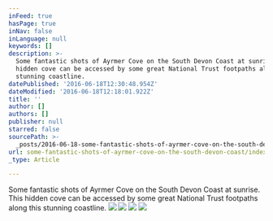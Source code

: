 ```yaml
---
inFeed: true
hasPage: true
inNav: false
inLanguage: null
keywords: []
description: >-
  Some fantastic shots of Ayrmer Cove on the South Devon Coast at sunrise. This
  hidden cove can be accessed by some great National Trust footpaths along this
  stunning coastline.
datePublished: '2016-06-18T12:30:48.954Z'
dateModified: '2016-06-18T12:18:01.922Z'
title: ''
author: []
authors: []
publisher: null
starred: false
sourcePath: >-
  _posts/2016-06-18-some-fantastic-shots-of-ayrmer-cove-on-the-south-devon-coast.md
url: some-fantastic-shots-of-ayrmer-cove-on-the-south-devon-coast/index.html
_type: Article

---
```

Some fantastic shots of Ayrmer Cove on the South Devon Coast at sunrise. This hidden cove can be accessed by some great National Trust footpaths along this stunning coastline.
![](https://the-grid-user-content.s3-us-west-2.amazonaws.com/00be77bd-061b-4703-9772-b1c0cd154622.jpg)
![](https://the-grid-user-content.s3-us-west-2.amazonaws.com/475d74c2-d1d9-49e1-bc01-69e2b63061a3.jpg)
![](https://the-grid-user-content.s3-us-west-2.amazonaws.com/0f696963-78cb-4a1d-b2e6-ec812fba06c4.jpg)
![](https://the-grid-user-content.s3-us-west-2.amazonaws.com/2845c4b0-fe5a-4e8a-8b08-b3bfdb534171.jpg)
